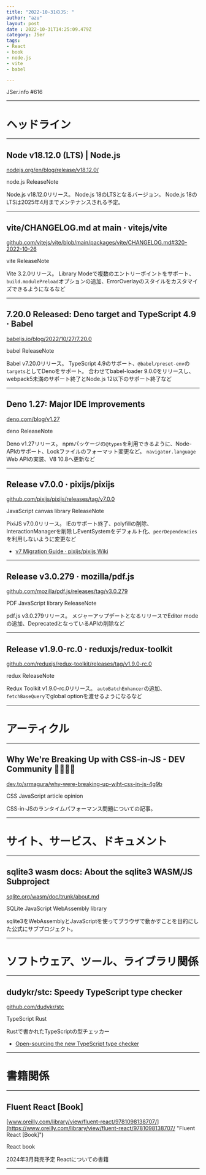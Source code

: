 ```yaml
---
title: "2022-10-31のJS: "
author: "azu"
layout: post
date : 2022-10-31T14:25:09.479Z
category: JSer
tags:
- React
- book
- node.js
- vite
- babel

---
```


JSer.info #616

----

<h1 class="site-genre">ヘッドライン</h1>

----

## Node v18.12.0 (LTS) | Node.js
[nodejs.org/en/blog/release/v18.12.0/](https://nodejs.org/en/blog/release/v18.12.0/ "Node v18.12.0 (LTS) | Node.js")
<p class="jser-tags jser-tag-icon"><span class="jser-tag">node.js</span> <span class="jser-tag">ReleaseNote</span></p>

Node.js v18.12.0リリース。
Node.js 18のLTSとなるバージョン。
Node.js 18のLTSは2025年4月までメンテナンスされる予定。


----

## vite/CHANGELOG.md at main · vitejs/vite
[github.com/vitejs/vite/blob/main/packages/vite/CHANGELOG.md#320-2022-10-26](https://github.com/vitejs/vite/blob/main/packages/vite/CHANGELOG.md#320-2022-10-26 "vite/CHANGELOG.md at main · vitejs/vite")
<p class="jser-tags jser-tag-icon"><span class="jser-tag">vite</span> <span class="jser-tag">ReleaseNote</span></p>

Vite 3.2.0リリース。
Library Modeで複数のエントリーポイントをサポート、`build.modulePreload`オプションの追加、ErrorOverlayのスタイルをカスタマイズできるようになるなど


----

## 7.20.0 Released: Deno target and TypeScript 4.9 · Babel
[babeljs.io/blog/2022/10/27/7.20.0](https://babeljs.io/blog/2022/10/27/7.20.0 "7.20.0 Released: Deno target and TypeScript 4.9 · Babel")
<p class="jser-tags jser-tag-icon"><span class="jser-tag">babel</span> <span class="jser-tag">ReleaseNote</span></p>

Babel v7.20.0リリース。
TypeScript 4.9のサポート、`@babel/preset-env`の`targets`としてDenoをサポート。
合わせてbabel-loader 9.0.0をリリースし、webpack5未満のサポート終了とNode.js 12以下のサポート終了など


----

## Deno 1.27: Major IDE Improvements
[deno.com/blog/v1.27](https://deno.com/blog/v1.27 "Deno 1.27: Major IDE Improvements")
<p class="jser-tags jser-tag-icon"><span class="jser-tag">deno</span> <span class="jser-tag">ReleaseNote</span></p>

Deno v1.27リリース。
npmパッケージの`@types`を利用できるように、Node-APIのサポート、Lockファイルのフォーマット変更など。
`navigator.language` Web APIの実装、V8 10.8へ更新など


----

## Release v7.0.0 · pixijs/pixijs
[github.com/pixijs/pixijs/releases/tag/v7.0.0](https://github.com/pixijs/pixijs/releases/tag/v7.0.0 "Release v7.0.0 · pixijs/pixijs")
<p class="jser-tags jser-tag-icon"><span class="jser-tag">JavaScript</span> <span class="jser-tag">canvas</span> <span class="jser-tag">library</span> <span class="jser-tag">ReleaseNote</span></p>

PixiJS v7.0.0リリース。
IEのサポート終了、polyfillの削除、InteractionManagerを削除しEventSystemをデフォルト化、`peerDependencies`を利用しないように変更など

- [v7 Migration Guide · pixijs/pixijs Wiki](https://github.com/pixijs/pixijs/wiki/v7-Migration-Guide "v7 Migration Guide · pixijs/pixijs Wiki")

----

## Release v3.0.279 · mozilla/pdf.js
[github.com/mozilla/pdf.js/releases/tag/v3.0.279](https://github.com/mozilla/pdf.js/releases/tag/v3.0.279 "Release v3.0.279 · mozilla/pdf.js")
<p class="jser-tags jser-tag-icon"><span class="jser-tag">PDF</span> <span class="jser-tag">JavaScript</span> <span class="jser-tag">library</span> <span class="jser-tag">ReleaseNote</span></p>

pdf.js v3.0.279リリース。
メジャーアップデートとなるリリースでEditor modeの追加、DeprecatedとなっているAPIの削除など


----

## Release v1.9.0-rc.0 · reduxjs/redux-toolkit
[github.com/reduxjs/redux-toolkit/releases/tag/v1.9.0-rc.0](https://github.com/reduxjs/redux-toolkit/releases/tag/v1.9.0-rc.0 "Release v1.9.0-rc.0 · reduxjs/redux-toolkit")
<p class="jser-tags jser-tag-icon"><span class="jser-tag">redux</span> <span class="jser-tag">ReleaseNote</span></p>

Redux Toolkit v1.9.0-rc.0リリース。
`autoBatchEnhancer`の追加、`fetchBaseQuery`でglobal optionを渡せるようになるなど


----
<h1 class="site-genre">アーティクル</h1>

----

## Why We&#039;re Breaking Up with CSS-in-JS - DEV Community 👩‍💻👨‍💻
[dev.to/srmagura/why-were-breaking-up-wiht-css-in-js-4g9b](https://dev.to/srmagura/why-were-breaking-up-wiht-css-in-js-4g9b "Why We&#039;re Breaking Up with CSS-in-JS - DEV Community 👩‍💻👨‍💻")
<p class="jser-tags jser-tag-icon"><span class="jser-tag">CSS</span> <span class="jser-tag">JavaScript</span> <span class="jser-tag">article</span> <span class="jser-tag">opinion</span></p>

CSS-in-JSのランタイムパフォーマンス問題についての記事。


----
<h1 class="site-genre">サイト、サービス、ドキュメント</h1>

----

## sqlite3 wasm docs: About the sqlite3 WASM/JS Subproject
[sqlite.org/wasm/doc/trunk/about.md](https://sqlite.org/wasm/doc/trunk/about.md "sqlite3 wasm docs: About the sqlite3 WASM/JS Subproject")
<p class="jser-tags jser-tag-icon"><span class="jser-tag">SQLite</span> <span class="jser-tag">JavaScript</span> <span class="jser-tag">WebAssembly</span> <span class="jser-tag">library</span></p>

sqlite3をWebAssemblyとJavaScriptを使ってブラウザで動かすことを目的にした公式にサブプロジェクト。


----
<h1 class="site-genre">ソフトウェア、ツール、ライブラリ関係</h1>

----

## dudykr/stc: Speedy TypeScript type checker
[github.com/dudykr/stc](https://github.com/dudykr/stc "dudykr/stc: Speedy TypeScript type checker")
<p class="jser-tags jser-tag-icon"><span class="jser-tag">TypeScript</span> <span class="jser-tag">Rust</span></p>

Rustで書かれたTypeScriptの型チェッカー

- [Open-sourcing the new TypeScript type checker](https://kdy1.dev/posts/2022/10/open-sourcing-stc "Open-sourcing the new TypeScript type checker")

----
<h1 class="site-genre">書籍関係</h1>

----

## Fluent React \[Book\]
[www.oreilly.com/library/view/fluent-react/9781098138707/](https://www.oreilly.com/library/view/fluent-react/9781098138707/ "Fluent React \[Book\]")
<p class="jser-tags jser-tag-icon"><span class="jser-tag">React</span> <span class="jser-tag">book</span></p>

2024年3月発売予定
Reactについての書籍


----

